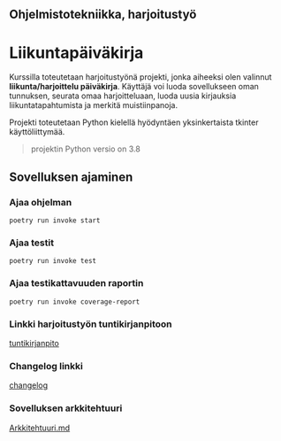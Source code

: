 ## Ohjelmistotekniikka, harjoitustyö 

# Liikuntapäiväkirja
Kurssilla toteutetaan harjoitustyönä projekti, jonka aiheeksi olen valinnut **liikunta/harjoittelu päiväkirja**. 
Käyttäjä voi luoda sovellukseen oman tunnuksen, seurata omaa harjoitteluaan, luoda uusia kirjauksia liikuntatapahtumista ja merkitä muistiinpanoja.

Projekti toteutetaan Python kielellä hyödyntäen yksinkertaista tkinter käyttöliittymää.
> projektin Python versio on 3.8

## Sovelluksen ajaminen

### Ajaa ohjelman
```
poetry run invoke start 
```
### Ajaa testit
```
poetry run invoke test 
```
### Ajaa testikattavuuden raportin
```
poetry run invoke coverage-report
```


### Linkki harjoitustyön tuntikirjanpitoon
[tuntikirjanpito](python-app/dokumentaatio/Tuntikirjanpito.md)

### Changelog linkki
[changelog](python-app/dokumentaatio/changelog.md)

### Sovelluksen arkkitehtuuri
[Arkkitehtuuri.md](python-app/dokumentaatio/arkkitehtuuri.md)

